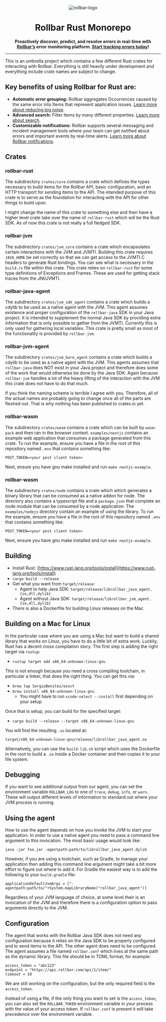 <p align="center">
  <img alt="rollbar-logo" src="https://user-images.githubusercontent.com/3300063/207964480-54eda665-d6fe-4527-ba51-b0ab3f41f10b.png" />
</p>

<h1 align="center">Rollbar Rust Monorepo</h1>


<p align="center">
  <strong>Proactively discover, predict, and resolve errors in real-time with <a href="https://rollbar.com">Rollbar’s</a> error monitoring platform. <a href="https://rollbar.com/signup/">Start tracking errors today</a>!</strong>
</p>

---
This is an umbrella project which contains a few different Rust crates for interacting with Rollbar.
Everything is still heavily under development and everything include crate names are subject to
change.

## Key benefits of using Rollbar for Rust are:
- **Automatic error grouping:** Rollbar aggregates Occurrences caused by the same error into Items that represent application issues. <a href="https://docs.rollbar.com/docs/grouping-occurrences">Learn more about reducing log noise</a>.
- **Advanced search:** Filter items by many different properties. <a href="https://docs.rollbar.com/docs/search-items">Learn more about search</a>.
- **Customizable notifications:** Rollbar supports several messaging and incident management tools where your team can get notified about errors and important events by real-time alerts. <a href="https://docs.rollbar.com/docs/notifications">Learn more about Rollbar notifications</a>.



## Crates

### rollbar-rust

The subdirectory `crates/core` contains a crate which defines the types necessary to build items for the
Rollbar API, basic configuration, and an HTTP transport for sending items to the API. The intended
purpose of this crate is to serve as the foundation for interacting with the API for other things to
build upon.

I might change the name of this crate to something else and then have a higher level crate take over
the name of `rollbar-rust` which will be the Rust SDK. As of now this crate is not really a full
fledged SDK.

### rollbar-jvm

The subdirectory `crates/jvm_core` contains a crate which encapsulates certain interactions with the JVM
and JVMTI. Building this crate requires `JAVA_HOME` be set correctly so that we can get access to
the JVMTI C headers to generate Rust bindings. You can see what is necessary in the `build.rs` file
within this crate. This crate relies on `rollbar-rust` for some type definitions of Exceptions and
Frames. These are used for getting stack traces from the JNI/JVMTI.

### rollbar-java-agent

The subdirectory `crates/jvm_sdk_agent` contains a crate which builds a cdylib to be used as a native agent
with the JVM. This agent assumes existence and proper configuration of the `rollbar-java` SDK in
your Java project. It is intended to supplement the normal Java SDK by providing extra information
that is only possible to gather from the JVMTI. Currently this is only used for gathering local
variables. This crate is pretty small as most of the functionality is provided by `rollbar-jvm`.

### rollbar-jvm-agent

The subdirectory `crates/jvm_bare_agent` contains a crate which builds a cdylib to be used as a native
agent with the JVM. This agents assumes that `rollbar-java` does NOT exist in your Java project and
therefore does some of the work that would otherwise be done by the Java SDK. Again because
`rollbar-jvm` handles a lot of the heavy lifting of the interaction with the JVM this crate does not
have to do that much.

If you think the naming scheme is terrible I agree with you. Therefore, all of the actual names are
probably going to change once all of the parts are fleshed out. That is why nothing has been
published to crates.io yet.

### rollbar-wasm

The subdirectory `crates/wasm` contains a crate which can be built by
`wasm-pack` and then ran in the browser context. `examples/nextjs` contains an
example web application that consumes a package generated from this crate. To
run the example, ensure you have a file in the root of this repository named
`.env` that contains something like:

```
POST_TOKEN=<your post client token>
```

Next, ensure you have gnu make installed and run `make nextjs-example`.

### rollbar-wasm

The subdirectory `crates/node` contains a crate which which generates a binary
library that can be consumed as a native addon for node. The directory also
contains a typescript file and a `package.json` that complete an node module
that can be consumed by a node application. The `examples/nodejs` directory
contain an example of using the library. To run the example, ensure you have a
file in the root of this repository named `.env` that contains something like:

```
POST_TOKEN=<your post client token>
```

Next, ensure you have gnu make installed and run `make nextjs-example`.

## Building

* Install Rust: [https://www.rust-lang.org/tools/install](https://www.rust-lang.org/tools/install)
* `cargo build --release`
* Get what you want from `target/release`:
  * Agent to help Java SDK: `target/release/librollbar_java_agent.{so,dll,dylib}`
  * Agent without Java SDK: `target/release/librollbar_jvm_agent.{so,dll,dylib}`
* There is also a Dockerfile for building Linux releases on the Mac

## Building on a Mac for Linux

In the particular case where you are using a Mac but want to build a shared library that works on Linux, you have to do a little bit of extra work. Luckily, Rust has a decent cross compilation story. The first step is adding the right target via `rustup`:

* `rustup target add x86_64-unknown-linux-gnu`

This is not enough because you need a cross compiling toolchain, in particular a linker, that does the right thing. You can get this via:

* `brew tap SergioBenitez/osxct`
* `brew install x86_64-unknown-linux-gnu`
  - You might have to run `xcode-select --install` first depending on your setup

Once that is setup, you can build for the specified target:

* `cargo build --release --target x86_64-unknown-linux-gnu`

You will find the resulting `.so` located at:

```
target/x86_64-unknown-linux-gnu/release/librollbar_java_agent.so
```

Alternatively, you can use the `build-lib.sh` script which uses the Dockerfile in the root to build
a `.so` inside a Docker container and then copies it to your file system.

## Debugging

If you want to see additional output from our agent, you can set the environment variable
`ROLLBAR_LOG` to one of `trace`, `debug`, `info`, or `warn`. These will output different levels of
information to standard out where your JVM process is running.

## Using the agent

How to use the agent depends on how you invoke the JVM to start your application. In order
to use a native agent you need to pass a command line argument to this invocation. The most
basic usage would look like:

```
java -jar foo.jar -agentpath:path/to/librollbar_java_agent.dylib
```

However, if you are using a toolchain, such as Gradle, to manage your application then
adding this command line argument might take a bit more effort to figure out where to add it. For
Gradle the easiest way is to add the following to your `build.gradle` file:

```
applicationDefaultJvmArgs = ["-agentpath:path/to/"+System.mapLibraryName("rollbar_java_agent")]
```

Regardless of your JVM language of choice, at some level their is an invocation of the JVM and
therefore there is a configuration option to pass arguments directly to the JVM.

## Configuration

The agent that works with the Rollbar Java SDK does not need any configuration because it relies on
the Java SDK to be properly configured and to send items to the API. The other agent does need to be
configured. The agent assumes a file named `rollbar.conf` which lives at the same path as the
dynamic library. This file should be in TOML format, for example:

```
access_token = "abc123"
endpoint = "https://api.rollbar.com/api/1/item/"
timeout = 10
```

We are still working on the configuration, but the only required field is the `access_token`.

Instead of using a file, if the only thing you want to set is the `access_token`, you can also set
the `ROLLBAR_TOKEN` environment variable in your process with the value of your access token. If
`rollbar.conf` is present it will take precedence over the environment variable.

